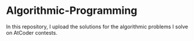 # Algorithmic-Programming

In this repository, I upload the solutions for the algorithmic problems I solve on AtCoder contests.
